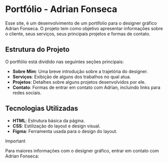 # Portfólio - Adrian Fonseca

Esse site, é um desenvolvimento de um portifolio para o designer gráfico Adrian Fonseca. O projeto tem como objetivo apresentar informações sobre o cliente, seus serviços, seus principais projetos e formas de contato.

## Estrutura do Projeto

O portfólio está dividido nas seguintes seções principais:

- **Sobre Mim**: Uma breve introdução sobre a trajetória do designer.
- **Serviços**: Exibição de alguns dos trabalhos no qual atua.
- **Projetos**: Detalhes sobre alguns projetos desenvolvidos por ele.
- **Contato**: Formas de entrar em contato com Adrian, incluindo links para redes sociais.

## Tecnologias Utilizadas

- **HTML**: Estrutura básica da página.
- **CSS**: Estilização do layout e design visual.
- **Figma**: Ferramenta usada para o design do layout.

>[!IMPORTANT]
>
> Para maiores informações com o designer gráfico, entrar em contato com Adrian Fonseca: 
